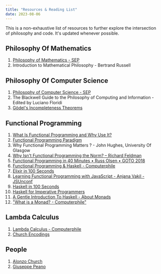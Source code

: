 ```yaml
---
title: "Resources & Reading List"
date: 2023-08-06
---
```


This is a non-exhaustive list of resources to further explore the intersection of philosophy and code. It's updated whenever possible.

## Philosophy Of Mathematics

1. [Philosophy of Mathematics - SEP](https://plato.stanford.edu/entries/philosophy-mathematics/ "Philosophy of Mathematics - SEP")
2. Introduction to Mathematical Philosophy - Bertrand Russell

## Philosophy Of Computer Science

1. [Philosophy of Computer Science - SEP](https://plato.stanford.edu/Archives/Win2017/entries/computer-science/#:~:text=The%20philosophy%20of%20computer%20science%20also%20considers%20the%20analysis%20of,and%20testing%20of%20those%20systems. "Philosophy of Computer Science - SEP")
2. The Blackwell Guide to the Philosophy of Computing and Information - Edited by Luciano Floridi
3. [Gödel's Incompleteness Theorems](https://plato.stanford.edu/entries/goedel/#IncThe "Gödel's Incompleteness Theorems")

## Functional Programming

1. [What Is Functional Programming and Why Use It?](https://www.codingdojo.com/blog/what-is-functional-programming#:~:text=Functional%20programming%20(FP)%20is%20an,by%20applying%20and%20composing%20functions. "What Is Functional Programming and Why Use It?")
2. [Functional Programming Paradigm](https://www.geeksforgeeks.org/functional-programming-paradigm/ "Functional Programming Paradigm")
3. Why Functional Programming Matters ? - John Hughes, University Of Glasgow
4. [Why Isn't Functional Programming the Norm? – Richard Feldman](https://www.youtube.com/watch?v=QyJZzq0v7Z4 "Why Isn't Functional Programming the Norm? – Richard Feldman")
5. [Functional Programming in 40 Minutes • Russ Olsen • GOTO 2018](https://www.youtube.com/watch?v=0if71HOyVjY "Functional Programming in 40 Minutes • Russ Olsen • GOTO 2018")
6. [Functional Programming & Haskell - Computerphile](https://www.youtube.com/watch?v=LnX3B9oaKzw "Functional Programming & Haskell - Computerphile")
7. [Elixir in 100 Seconds](https://www.youtube.com/watch?v=R7t7zca8SyM "Elixir in 100 Seconds")
8. [Learning Functional Programming with JavaScript - Anjana Vakil - JSUnconf](https://www.youtube.com/watch?v=e-5obm1G_FY "Learning Functional Programming with JavaScript - Anjana Vakil - JSUnconf")
9. [Haskell in 100 Seconds](https://www.youtube.com/watch?v=Qa8IfEeBJqk "Haskell in 100 Seconds")
10. [Haskell for Imperative Programmers](https://www.youtube.com/playlist?list=PLe7Ei6viL6jGp1Rfu0dil1JH1SHk9bgDV "Haskell for Imperative Programmers")
11. [A Gentle Introduction To Haskell - About Monads](https://www.haskell.org/tutorial/monads.html "A Gentle Introduction To Haskell - About Monads")
12. ["What is a Monad? - Computerphile"](https://www.youtube.com/watch?v=t1e8gqXLbsU "What is a Monad? - Computerphile")

## Lambda Calculus

1. [Lambda Calculus - Computerphile](https://www.youtube.com/watch?v=eis11j_iGMs "Lambda Calculus - Computerphile")
2. [Church Encodings](https://en.wikipedia.org/wiki/Church_encoding "Church Encodings")

## People

1. [Alonzo Church](https://plato.stanford.edu/entries/church/ "Alonzo Church")
2. [Giuseppe Peano](https://en.wikipedia.org/wiki/Giuseppe_Peano "Giuseppe Peano")
